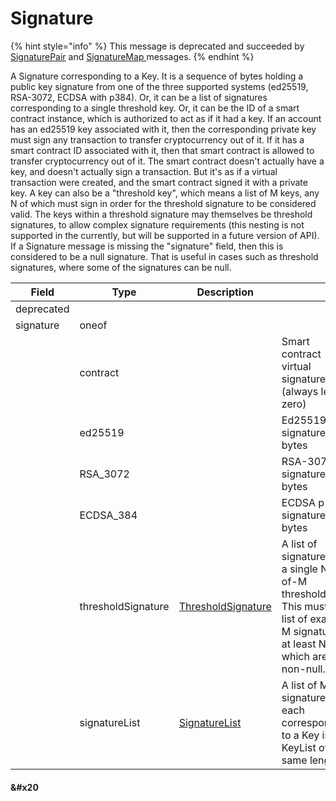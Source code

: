 # Signature

{% hint style="info" %}
This message is deprecated and succeeded by [SignaturePair](signature-pair.md) and [SignatureMap ](signaturemap.md)messages.
{% endhint %}

A Signature corresponding to a Key. It is a sequence of bytes holding a public key signature from one of the three supported systems (ed25519, RSA-3072, ECDSA with p384). Or, it can be a list of signatures corresponding to a single threshold key. Or, it can be the ID of a smart contract instance, which is authorized to act as if it had a key. If an account has an ed25519 key associated with it, then the corresponding private key must sign any transaction to transfer cryptocurrency out of it. If it has a smart contract ID associated with it, then that smart contract is allowed to transfer cryptocurrency out of it. The smart contract doesn't actually have a key, and doesn't actually sign a transaction. But it's as if a virtual transaction were created, and the smart contract signed it with a private key. A key can also be a "threshold key", which means a list of M keys, any N of which must sign in order for the threshold signature to be considered valid. The keys within a threshold signature may themselves be threshold signatures, to allow complex signature requirements (this nesting is not supported in the currently, but will be supported in a future version of API). If a Signature message is missing the "signature" field, then this is considered to be a null signature. That is useful in cases such as threshold signatures, where some of the signatures can be null.

| Field      | Type                             | Description                                   | ​                                                                                                                                                                      |
| ---------- | -------------------------------- | --------------------------------------------- | ---------------------------------------------------------------------------------------------------------------------------------------------------------------------- |
| deprecated | ​                                | ​                                             | ​                                                                                                                                                                      |
| signature  | oneof                            | ​                                             | ​                                                                                                                                                                      |
| ​          | contract                         | ​                                             | Smart contract virtual signature (always length zero)                                                                                               |
| ​          | ed25519                          | ​                                             | Ed25519 signature bytes                                                                                                                                                |
| ​          | RSA\_3072  | ​                                             | RSA-3072 signature bytes                                                                                                                                               |
| ​          | ECDSA\_384 | ​                                             | ECDSA p-384 signature bytes                                                                                                                                            |
| ​          | thresholdSignature               | ​[ThresholdSignature](thresholdsignature.md)​ | A list of signatures for a single N-of-M threshold Key. This must be a list of exactly M signatures, at least N of which are non-null. |
| ​          | signatureList                    | ​[SignatureList](signature-list.md)​          | A list of M signatures, each corresponding to a Key in a KeyList of the same length.                                                                   |

#### \&#x20 <a href="#undefined" id="undefined"></a>
